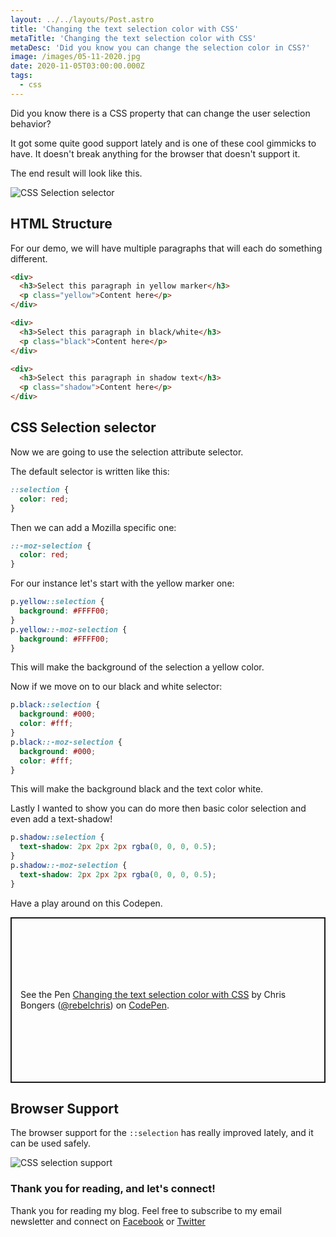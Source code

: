 ```yaml
---
layout: ../../layouts/Post.astro
title: 'Changing the text selection color with CSS'
metaTitle: 'Changing the text selection color with CSS'
metaDesc: 'Did you know you can change the selection color in CSS?'
image: /images/05-11-2020.jpg
date: 2020-11-05T03:00:00.000Z
tags:
  - css
---
```

Did you know there is a CSS property that can change the user selection behavior?

It got some quite good support lately and is one of these cool gimmicks to have. It doesn't break anything for the browser that doesn't support it.

The end result will look like this.

![CSS Selection selector](https://cdn.hashnode.com/res/hashnode/image/upload/v1604210622068/L3DOj1XcS.gif)

## HTML Structure

For our demo, we will have multiple paragraphs that will each do something different.

```html
<div>
  <h3>Select this paragraph in yellow marker</h3>
  <p class="yellow">Content here</p>
</div>

<div>
  <h3>Select this paragraph in black/white</h3>
  <p class="black">Content here</p>
</div>

<div>
  <h3>Select this paragraph in shadow text</h3>
  <p class="shadow">Content here</p>
</div>
```

## CSS Selection selector

Now we are going to use the selection attribute selector.

The default selector is written like this:

```css
::selection {
  color: red;
}
```

Then we can add a Mozilla specific one:

```css
::-moz-selection {
  color: red;
}
```

For our instance let's start with the yellow marker one:

```css
p.yellow::selection {
  background: #FFFF00;
}
p.yellow::-moz-selection {
  background: #FFFF00;
}
```

This will make the background of the selection a yellow color.

Now if we move on to our black and white selector:

```css
p.black::selection {
  background: #000;
  color: #fff;
}
p.black::-moz-selection {
  background: #000;
  color: #fff;
}
```

This will make the background black and the text color white.

Lastly I wanted to show you can do more then basic color selection and even add a text-shadow!

```css
p.shadow::selection {
  text-shadow: 2px 2px 2px rgba(0, 0, 0, 0.5);
}
p.shadow::-moz-selection {
  text-shadow: 2px 2px 2px rgba(0, 0, 0, 0.5);
}
```

Have a play around on this Codepen.

<p class="codepen" data-height="265" data-theme-id="dark" data-default-tab="result" data-user="rebelchris" data-slug-hash="jOrxWMq" style="height: 265px; box-sizing: border-box; display: flex; align-items: center; justify-content: center; border: 2px solid; margin: 1em 0; padding: 1em;" data-pen-title="Changing the text selection color with CSS">
  <span>See the Pen <a href="https://codepen.io/rebelchris/pen/jOrxWMq">
  Changing the text selection color with CSS</a> by Chris Bongers (<a href="https://codepen.io/rebelchris">@rebelchris</a>)
  on <a href="https://codepen.io">CodePen</a>.</span>
</p>
<script async src="https://static.codepen.io/assets/embed/ei.js"></script>

## Browser Support

The browser support for the `::selection` has really improved lately, and it can be used safely.

![CSS selection support](https://caniuse.bitsofco.de/image/css-selection.png)

### Thank you for reading, and let's connect!

Thank you for reading my blog. Feel free to subscribe to my email newsletter and connect on [Facebook](https://www.facebook.com/DailyDevTipsBlog) or [Twitter](https://twitter.com/DailyDevTips1)
